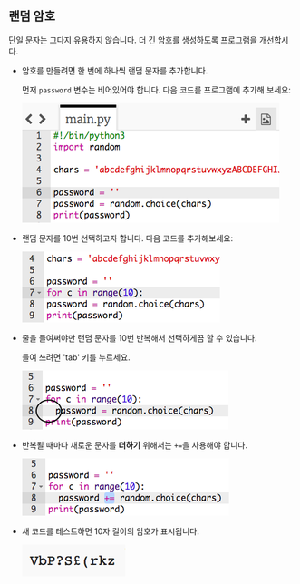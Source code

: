 ## 랜덤 암호

단일 문자는 그다지 유용하지 않습니다. 더 긴 암호를 생성하도록 프로그램을 개선합시다.



+ 암호를 만들려면 한 번에 하나씩 랜덤 문자를 추가합니다.

    먼저 `password` 변수는 비어있어야 합니다. 다음 코드를 프로그램에 추가해 보세요:

    ![스크린샷](images/passwords-empty.png)

+ 랜덤 문자를 10번 선택하고자 합니다. 다음 코드를 추가해보세요:

    ![스크린샷](images/passwords-repeat.png)

+ 줄을 들여써야만 랜덤 문자를 10번 반복해서 선택하게끔 할 수 있습니다.

    들여 쓰려면 'tab' 키를 누르세요.

    ![스크린샷](images/passwords-indent.png)

+ 반복될 때마다 새로운 문자를 __더하기__ 위해서는 `+=`을 사용해야 합니다.

    ![스크린샷](images/passwords-add.png)

+ 새 코드를 테스트하면 10자 길이의 암호가 표시됩니다.

    ![스크린샷](images/passwords-10-test.png)



